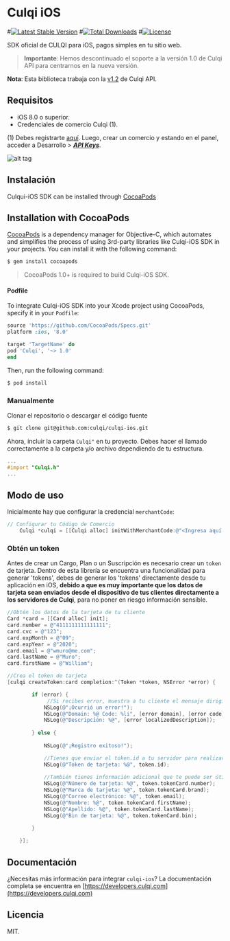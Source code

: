 # Culqi iOS

#[![Latest Stable Version](https://poser.pugx.org/culqi/culqi-php/v/stable)](https://packagist.org/packages/culqi/culqi-php)
#[![Total Downloads](https://poser.pugx.org/culqi/culqi-php/downloads)](https://packagist.org/packages/culqi/culqi-php)
#[![License](https://poser.pugx.org/culqi/culqi-php/license)](https://packagist.org/packages/culqi/culqi-php)

SDK oficial de CULQI para iOS, pagos simples en tu sitio web.

> **Importante**: Hemos descontinuado el soporte a la versión 1.0 de Culqi API para centrarnos en la nueva versión. 

**Nota**: Esta biblioteca trabaja con la [v1.2](https://culqi.api-docs.io/v1.2) de Culqi API.


## Requisitos

* iOS 8.0 o superior.
* Credenciales de comercio Culqi (1).

(1) Debes registrarte [aquí](https://integ-panel.culqi.com/#/registro). Luego, crear un comercio y estando en el panel, acceder a Desarrollo > [***API Keys***](https://integ-panel.culqi.com/#/panel/comercio/desarrollo/llaves).

![alt tag](http://i.imgur.com/NhE6mS9.png)

## Instalación

Culqui-iOS SDK can be installed through [CocoaPods](http://cocoapods.org)

## Installation with CocoaPods

[CocoaPods](http://cocoapods.org) is a dependency manager for Objective-C, which automates and simplifies the process of using 3rd-party libraries like Culqi-iOS SDK in your projects. You can install it with the following command:

```bash
$ gem install cocoapods
```

> CocoaPods 1.0+ is required to build Culqi-iOS SDK.

#### Podfile

To integrate Culqi-iOS SDK into your Xcode project using CocoaPods, specify it in your `Podfile`:

```ruby
source 'https://github.com/CocoaPods/Specs.git'
platform :ios, '8.0'

target 'TargetName' do
pod 'Culqi', '~> 1.0'
end
```

Then, run the following command:

```bash
$ pod install
```

### Manualmente

Clonar el repositorio o descargar el código fuente

```bash
$ git clone git@github.com:culqi/culqi-ios.git
```

Ahora, incluir la carpeta `Culqi"` en tu proyecto. Debes hacer el llamado correctamente a la carpeta y/o archivo dependiendo de tu estructura.

```objective-c
...
#import "Culqi.h"
...
```

## Modo de uso

Inicialmente hay que configurar la credencial `merchantCode`:

```objective-c
// Configurar tu Código de Comercio
    Culqi *culqi = [[Culqi alloc] initWithMerchantCode:@"<Ingresa aquí tu código de comercio>"];


```

### Obtén un token
Antes de crear un Cargo, Plan o un Suscripción es necesario crear un `token` de tarjeta. Dentro de esta librería se encuentra una funcionalidad para generar 'tokens', debes de generar los 'tokens' directamente desde tu aplicación en iOS, **debido a que es muy importante que los datos de tarjeta sean enviados desde el dispositivo de tus clientes directamente a los servidores de Culqi**, para no poner en riesgo información sensible.


```objective-c
//Obtén los datos de la tarjeta de tu cliente
Card *card = [[Card alloc] init];
card.number = @"4111111111111111";
card.cvc = @"123";
card.expMonth = @"09";
card.expYear = @"2020";
card.email = @"wmuro@me.com";
card.lastName = @"Muro";
card.firstName = @"William";

//Crea el token de tarjeta
[culqi createToken:card completion:^(Token *token, NSError *error) {

        if (error) {
             //Si recibes error, muestra a tu cliente el mensaje dirigido al usuario.
            NSLog(@"¡Ocurrió un error!");
            NSLog(@"Domain: %@ Code: %li", [error domain], [error code]);
            NSLog(@"Descripción: %@", [error localizedDescription]);
            
        } else {
            
            NSLog(@"¡Registro exitoso!");

            //Tienes que enviar el token.id a tu servidor para realizar un cargo o una suscripción.
            NSLog(@"Token de tarjeta: %@", token.id);
            
            //También tienes información adicional que te puede ser útil.
            NSLog(@"Número de tarjeta: %@", token.tokenCard.number);
            NSLog(@"Marca de tarjeta: %@", token.tokenCard.brand);
            NSLog(@"Correo electrónico: %@", token.email);
            NSLog(@"Nombre: %@", token.tokenCard.firstName);
            NSLog(@"Apellido: %@", token.tokenCard.lastName);
            NSLog(@"Bin de tarjeta: %@", token.tokenCard.bin);

        }
        
    }];


```
## Documentación
¿Necesitas más información para integrar `culqi-ios`? La documentación completa se encuentra en [https://developers.culqi.com](https://developers.culqi.com)


## Licencia

MIT.
